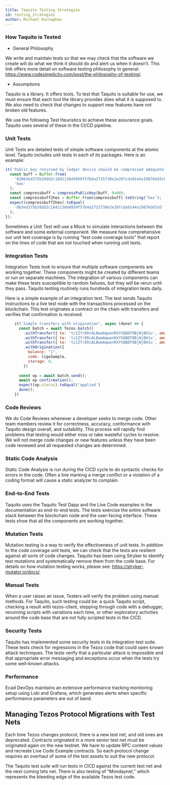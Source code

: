 ```yaml
---
title: Taquito Testing Strategies
id: testing_strategies
author: Michael Kernaghan
---
```

 
### How Taquito is Tested
 
- General Philosophy
 
We write and maintain tests so that we may check that the software we create will do what we think it should do and alert us when it doesn’t.
This link offers more detail on software testing philosophy in general: https://www.codesimplicity.com/post/the-philosophy-of-testing/.
 
- Assumptions
 
Taquito is a library. It offers tools. To test that Taquito is suitable for use, we must ensure that each tool the library provides does what it is supposed to. We also need to check that changes to support new features have not broken old features.
 
We use the following Test Heuristics to achieve these assurance goals. Taquito uses several of these in the CI/CD pipeline.
 
### Unit Tests

Unit Tests are detailed tests of simple software components at the atomic level. Taquito includes unit tests in each of its packages. Here is an example:
 
  ```javascript
  it('Public key returned by ledger device should be compressed adequately for tz1 before b58 encoding', () => {
    const buff = Buffer.from(
      '02063ed375b28dd2c1841138d4959f57b4a2715730e2e28fcda9144a19876dd3c6',
      'hex'
    );
    const compressbuff = compressPublicKey(buff, 0x00);
    const compressbuff2hex = Buffer.from(compressbuff).toString('hex');
    expect(compressbuff2hex).toEqual(
      '063ed375b28dd2c1841138d4959f57b4a2715730e2e28fcda9144a19876dd3c6'
    );
  });
  ```
 
  Sometimes a Unit Test will use a Mock to simulate interactions between the software and some external component.
  We measure how comprehensive our unit test coverage is by running "test code coverage tools" that report on the lines of code that are not touched when running unit tests.
 
### Integration Tests
Integration Tests look to ensure that multiple software components are working together. These components might be created by different teams or run on separate machines. The integration of various components can make these tests susceptible to random failures, but they will be rerun until they pass. Taquito testing routinely runs hundreds of integration tests daily.
 
Here is a simple example of an integration test. The test sends Taquito instructions to a live test node with the transactions processed on the blockchain. This test originates a contract on the chain with transfers and verifies that confirmation is received.
 
```javascript
    it('Simple transfers with origination', async (done) => {
      const batch = await Tezos.batch()
        .withTransfer({ to: 'tz1ZfrERcALBwmAqwonRXYVQBDT9BjNjBHJu', amount: 0.02 })
        .withTransfer({ to: 'tz1ZfrERcALBwmAqwonRXYVQBDT9BjNjBHJu', amount: 0.02 })
        .withTransfer({ to: 'tz1ZfrERcALBwmAqwonRXYVQBDT9BjNjBHJu', amount: 0.02 })
        .withOrigination({
          balance: "1",
          code: ligoSample,
          storage: 0,
        })
 
      const op = await batch.send();
      await op.confirmation();
      expect(op.status).toEqual('applied')
      done();
    })
```
 
### Code Reviews

We do Code Reviews whenever a developer seeks to merge code. Other team members review it for correctness, accuracy, conformance with Taquito design overall, and suitability. This process will rapidly find problems that testing would either miss or take wasteful cycles to resolve.  We will not merge code changes or new features unless they have been code reviewed and all requested changes are determined.
 
### Static Code Analysis

Static Code Analysis is run during the CICD cycle to do syntactic checks for errors in the code. Often a line marking a merge conflict or a violation of a coding format will cause a static analyzer to complain.
 
### End-to-End Tests

Taquito uses the Taquito Test Dapp and the Live Code examples in the documentation as end-to-end tests. The tests exercise the entire software stack between the blockchain node and the user-facing interface.  These tests show that all the components are working together.
 
### Mutation Tests
 
 Mutation testing is a way to verify the effectiveness of unit tests. In addition to the code coverage unit tests, we can check that the tests are resilient against all sorts of code changes. Taquito has been using Stryker to identify test mutations and systematically remove them from the code base. For details on how mutation testing works, please see: https://stryker-mutator.io/docs/.
 
### Manual Tests

When a user raises an issue, Testers will verify the problem using manual methods. For Taquito, such testing could be:
a quick Taquito script, 
checking a result with tezos-client, 
stepping through code with a debugger, 
rerunning scripts with variations each time, 
or other exploratory activities around the code base that are not fully scripted tests in the CICD. 
 
### Security Tests

Taquito has implemented some security tests in its integration test suite. These tests check for regressions in the Tezos code that could open known attack techniques. The tests verify that a particular attack is impossible and that appropriate error messaging and exceptions occur when the tests try some well-known attacks.
 
### Performance 

Ecad DevOps maintains an extensive performance tracking monitoring setup using Loki and Grafana, which generates alerts when specific performance parameters are out of band.
 
## Managing Tezos Protocol Migrations with Test Nets

Each time Tezos changes protocol, there is a new test net, and old ones are deprecated. Contracts originated in a more senior test net must be originated again on the new testnet. We have to update RPC content values and recreate Live Code Example contracts. So each protocol change requires an overhaul of some of the test assets to suit the new protocol.

The Taquito test suite will run tests in CICD against the current test net and the next coming tets net. There is also testing of “Mondaynet,” which represents the bleeding edge of the available Tezos test code.
